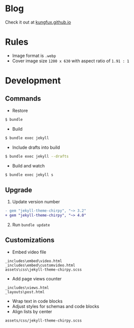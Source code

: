 # Blog
Check it out at [kungfux.github.io](https://kungfux.github.io)

# Rules
- Image format is `.webp`
- Cover image size `1200 x 630` with aspect ratio of `1.91 : 1`

# Development
## Commands
- Restore
```bash
$ bundle
```

- Build
```bash
$ bundle exec jekyll
```

- Include drafts into build
```bash
$ bundle exec jekyll --drafts
```

- Build and watch
```bash
$ bundle exec jekyll s
```

## Upgrade
1. Update version number
```diff
- gem "jekyll-theme-chirpy", "~> 3.2"
+ gem "jekyll-theme-chirpy", "~> 4.0"
```

2. Run `bundle update`

## Customizations

- Embed video file
```
_includes\embed\video.html
_includes\embed\customvideo.html
assets\css\jekyll-theme-chirpy.scss
```

- Add page views counter
```
_includes\views.html
_layouts\post.html
```

- Wrap text in code blocks
- Adjust styles for schemas and code blocks
- Align lists by center
```
assets/css/jekyll-theme-chirpy.scss
```